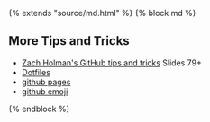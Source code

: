 {% extends "source/md.html" %}
{% block md %}

## More Tips and Tricks

- [Zach Holman's GitHub tips and tricks](http://zachholman.com/talk/git-github-secrets/) Slides 79+
- [Dotfiles](https://dotfiles.github.io/)
- [github pages](https://pages.github.com/)
- [github emoji](http://www.emoji-cheat-sheet.com/)

{% endblock %}
